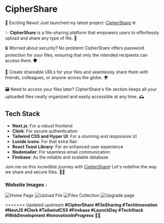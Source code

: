 # CipherShare

🚀 Exciting News! Just launched my latest project: [CipherShare](https://cipher-share.vercel.app/) 🌐

✨ **CipherShare** is a file-sharing platform that empowers users to effortlessly upload and share any type of file. 📂

🔒 Worried about security? No problem! CipherShare offers password protection for your files, ensuring that only the intended recipients can access them. 🛡️

📎 Create shareable URLs for your files and seamlessly share them with friends, colleagues, or anyone across the globe. 🌍

🗃️ Need to access your files later? CipherShare's file section keeps all your uploaded files neatly organized and easily accessible at any time. 🕰️

## Tech Stack

- **Next.js**: For a robust frontend
- **Clerk**: For secure authentication
- **Tailwind CSS and Hyper UI**: For a stunning and responsive UI
- **Lucide icons**: For that extra flair
- **React Toast Library**: For an enhanced user experience
- **Nodemailer**: For seamless email communication
- **Firebase**: As the reliable and scalable database

Join me on this incredible journey with [CipherShare](https://cipher-share.vercel.app/)! Let's redefine the way we share and secure files. 🚀🔐

### Website Images : 

![Home Page](https://github.com/HarshPrajapati2003/CipherShare/assets/114976762/771410f4-97c8-4946-a7cc-8c7369521a3b)
![Upload File](https://github.com/HarshPrajapati2003/CipherShare/assets/114976762/b00cdb21-500d-404f-843e-619125ec0a49)
![Files Collection](https://github.com/HarshPrajapati2003/CipherShare/assets/114976762/2a760293-947c-4aaf-8415-15d4c643afb7)
![Upgrade page](https://github.com/HarshPrajapati2003/CipherShare/assets/114976762/492d4ddc-04db-4a20-90aa-7d5d6301d67e)

<<<<<<< Updated upstream
**#CipherShare #FileSharing #TechInnovation #NextJS #Clerk #TailwindCSS #Firebase #LaunchDay #TechStack #WebDevelopment #InnovationInProgress** 🔗🚀
